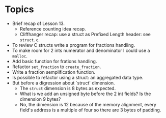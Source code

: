 # Topics

* Brief recap of Lesson 13.
  * Reference counting idea recap.
  * Cliffhanger recap: use a struct as Prefixed Length header: see `struct.c`.
* To review C structs write a program for fractions handling.
* To make room for 2 ints numerator and denominator I could use a `malloc`.
* Add basic function for frations handling.
* Refactor `set_fraction` to `create_fraction`.
* Write a fraction semplification function.
* Is possible to refactor using a struct: an aggregated data type.
* But before a digression about `struct' dimension.
  * The `struct` dimension is 8 bytes as expected.
  * What is we add an unsigned byte before the 2 int fields? Is the dimension 9 bytes?
  * No, the dimension is 12 because of the memory alignment, every field's address is
a multiple of four so there are 3 bytes of padding.
